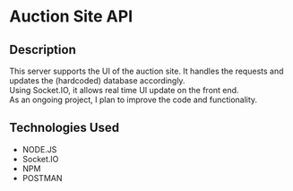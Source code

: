 # Auction Site API
 

## Description
This server supports the UI of the auction site. It handles the requests and updates the (hardcoded) database accordingly. <br />
Using Socket.IO, it allows real time UI update on the front end. <br />
As an ongoing project, I plan to improve the code and functionality.



## Technologies Used
* NODE.JS
* Socket.IO
* NPM
* POSTMAN
